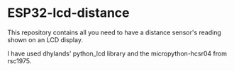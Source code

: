 # ESP32-lcd-distance
This repository contains all you need to have a distance sensor's reading shown on an LCD display. 

I have used dhylands' python_lcd library and the micropython-hcsr04 from rsc1975.

